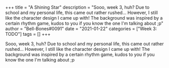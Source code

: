 +++
title = "A Shining Star"
description = "Sooo, week 3, huh? Due to school and my personal life, this came out rather rushed... However, I still like the character design I came up with! The background was inspired by a certain rhythm game, kudos to you if you know the one I'm talking about ;p"
author = "Bell-Bones#0091"
date = "2021-01-22"
categories = ["Week 3: TODO"]
tags = []
+++

Sooo, week 3, huh? Due to school and my personal life, this came out rather rushed... However, I still like the character design I came up with! The background was inspired by a certain rhythm game, kudos to you if you know the one I'm talking about ;p
